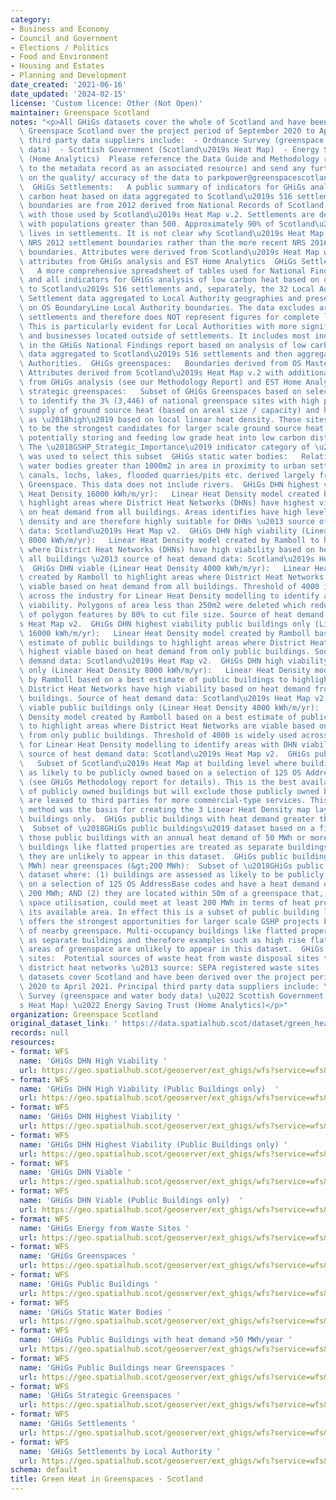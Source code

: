 ```yaml
---
category:
- Business and Economy
- Council and Government
- Elections / Politics
- Food and Environment
- Housing and Estates
- Planning and Development
date_created: '2021-06-16'
date_updated: '2024-02-15'
license: 'Custom licence: Other (Not Open)'
maintainer: Greenspace Scotland
notes: "<p>All GHiGs datasets cover the whole of Scotland and have been derived by\
  \ Greenspace Scotland over the project period of September 2020 to April 2021. Principal\
  \ third party data suppliers include:  - Ordnance Survey (greenspace and water body\
  \ data)  - Scottish Government (Scotland\u2019s Heat Map)  - Energy Saving Trust\
  \ (Home Analytics)  Please reference the Data Guide and Methodology report (attached\
  \ to the metadata record as an associated resource) and send any further queries\
  \ on the quality/ accuracy of the data to parkpower@greenspacescotland.org.uk. \
  \  GHiGs Settlements:   A public summary of indicators for GHiGs analysis of low\
  \ carbon heat based on data aggregated to Scotland\u2019s 516 settlements. Settlement\
  \ boundaries are from 2012 derived from National Records of Scotland to be consistent\
  \ with those used by Scotland\u2019s Heat Map v.2. Settlements are defined as places\
  \ with populations greater than 500. Approximately 90% of Scotland\u2019s population\
  \ lives in settlements. It is not clear why Scotland\u2019s Heat Map is using the\
  \ NRS 2012 settlement boundaries rather than the more recent NRS 2016 settlement\
  \ boundaries. Attributes were derived from Scotland\u2019s Heat Map with additional\
  \ attributes from GHiGs analysis and EST Home Analytics  GHiGs Settlements by LA:\
  \   A more comprehensive spreadsheet of tables used for National Findings Report\
  \ and all indicators for GHiGs analysis of low carbon heat based on data aggregated\
  \ to Scotland\u2019s 516 settlements and, separately, the 32 Local Authorities.\
  \ Settlement data aggregated to Local Authority geographies and presented based\
  \ on OS BoundaryLine Local Authority boundaries. The data excludes areas outside\
  \ settlements and therefore does NOT represent figures for complete local authorities.\
  \ This is particularly evident for Local Authorities with more significant populations\
  \ and businesses located outside of settlements. It includes most indicators used\
  \ in the GHiGs National Findings report based on analysis of low carbon heat related\
  \ data aggregated to Scotland\u2019s 516 settlements and then aggregated to 32 Local\
  \ Authorities.  GHiGs greenspaces:   Boundaries derived from OS Mastermap Greenspace.\
  \ Attributes derived from Scotland\u2019s Heat Map v.2 with additional attributes\
  \ from GHiGs analysis (see our Methodology Report) and EST Home Analytics  GHiGs\
  \ strategic greenspaces:   Subset of GHiGs Greenspaces based on selection criteria\
  \ to identify the 3% (3,446) of national greenspace sites with high potential for\
  \ supply of ground source heat (based on areal size / capacity) and have been classified\
  \ as \u2018high\u2019 based on local linear heat density. These sites are likely\
  \ to be the strongest candidates for larger scale ground source heat solutions,\
  \ potentially storing and feeding low grade heat into low carbon district heat networks.\
  \ The \u2018GSHP_Strategic_Importance\u2019 indicator category of \u2018VERY HIGH\u2019\
  \ was used to select this subset  GHiGs static water bodies:   Relatively static\
  \ water bodies greater than 1000m2 in area in proximity to urban settlements including\
  \ canals, lochs, lakes, flooded quarries/pits etc. derived largely from OS Mastermap\
  \ Greenspace. This data does not include rivers.  GHiGs DHN highest viability (Linear\
  \ Heat Density 16000 kWh/m/yr):   Linear Heat Density model created by Ramboll to\
  \ highlight areas where District Heat Networks (DHNs) have highest viability based\
  \ on heat demand from all buildings. Areas identifies have high levels of heat demand\
  \ density and are therefore highly suitable for DHNs \u2013 source of heat demand\
  \ data: Scotland\u2019s Heat Map v2.  GHiGs DHN high viability (Linear Heat Density\
  \ 8000 kWh/m/yr):   Linear Heat Density model created by Ramboll to highlight areas\
  \ where District Heat Networks (DHNs) have high viability based on heat demand from\
  \ all buildings \u2013 source of heat demand data: Scotland\u2019s Heat Map v2.\
  \  GHiGs DHN viable (Linear Heat Density 4000 kWh/m/yr):   Linear Heat Density model\
  \ created by Ramboll to highlight areas where District Heat Networks (DHNs) are\
  \ viable based on heat demand from all buildings. Threshold of 4000 is widely used\
  \ across the industry for Linear Heat Density modelling to identify areas with DHN\
  \ viability. Polygons of area less than 250m2 were deleted which reduced the number\
  \ of polygon features by 80% to cut file size. Source of heat demand data: Scotland\u2019\
  s Heat Map v2.  GHiGs DHN highest viability public buildings only (Linear Heat Density\
  \ 16000 kWh/m/yr):   Linear Heat Density model created by Ramboll based on a best\
  \ estimate of public buildings to highlight areas where District Heat Networks have\
  \ highest viable based on heat demand from only public buildings. Source of heat\
  \ demand data: Scotland\u2019s Heat Map v2.  GHiGs DHN high viability public buildings\
  \ only (Linear Heat Density 8000 kWh/m/yr):   Linear Heat Density model created\
  \ by Ramboll based on a best estimate of public buildings to highlight areas where\
  \ District Heat Networks have high viability based on heat demand from only public\
  \ buildings. Source of heat demand data: Scotland\u2019s Heat Map v2.  GHiGs DHN\
  \ viable public buildings only (Linear Heat Density 4000 kWh/m/yr):   Linear Heat\
  \ Density model created by Ramboll based on a best estimate of public buildings\
  \ to highlight areas where District Heat Networks are viable based on heat demand\
  \ from only public buildings. Threshold of 4000 is widely used across the industry\
  \ for Linear Heat Density modelling to identify areas with DHN viability \u2013\
  \ source of heat demand data: Scotland\u2019s Heat Map v2.  GHiGs public buildings:\
  \   Subset of Scotland\u2019s Heat Map at building level where buildings are assessed\
  \ as likely to be publicly owned based on a selection of 125 OS AddressBase codes\
  \ (see GHiGs Methodology report for details). This is the best available approximation\
  \ of publicly owned buildings but will exclude those publicly owned buildings which\
  \ are leased to third parties for more commercial-type services. This same identification\
  \ method was the basis for creating the 3 Linear Heat Density map layers for public\
  \ buildings only.  GHiGs public buildings with heat demand greater than 50 MWh/year:\
  \  Subset of \u2018GHiGs public buildings\u2019 dataset based on a filter for all\
  \ those public buildings with an annual heat demand of 50 MWh or more. Multi-occupancy\
  \ buildings like flatted properties are treated as separate buildings and therefore\
  \ they are unlikely to appear in this dataset.  GHiGs public buildings (&gt;200\
  \ MWh) near greenspaces (&gt;200 MWh):  Subset of \u2018GHiGs public buildings\u2019\
  \ dataset where: (1) buildings are assessed as likely to be publicly owned based\
  \ on a selection of 125 OS AddressBase codes and have a heat demand of at least\
  \ 200 MWh; AND (2) they are located within 50m of a greenspace that, based on 20%\
  \ space utilisation, could meet at least 200 MWh in terms of heat production from\
  \ its available area. In effect this is a subset of public building locations that\
  \ offers the strongest opportunities for larger scale GSHP projects based on use\
  \ of nearby greenspace. Multi-occupancy buildings like flatted properties are treated\
  \ as separate buildings and therefore examples such as high rise flats next to larger\
  \ areas of greenspace are unlikely to appear in this dataset.  GHiGs waste disposal\
  \ sites:  Potential sources of waste heat from waste disposal sites to feed into\
  \ district heat networks \u2013 source: SEPA registered waste sites   All GHiGs\
  \ datasets cover Scotland and have been derived over the project period of September\
  \ 2020 to April 2021. Principal third party data suppliers include: \u2022 Ordnance\
  \ Survey (greenspace and water body data) \u2022 Scottish Government (Scotland\u2019\
  s Heat Map) \u2022 Energy Saving Trust (Home Analytics)</p>"
organization: Greenspace Scotland
original_dataset_link: ' https://data.spatialhub.scot/dataset/green_heat_in_greenspaces-ghigs'
records: null
resources:
- format: WFS
  name: 'GHiGs DHN High Viability '
  url: https://geo.spatialhub.scot/geoserver/ext_ghigs/wfs?service=wfs&typeName=ext_ghigs:pub_ghigs-dhn-high
- format: WFS
  name: 'GHiGs DHN High Viability (Public Buildings only)  '
  url: https://geo.spatialhub.scot/geoserver/ext_ghigs/wfs?service=wfs&typeName=ext_ghigs:pub_ghigs-dhn-high-pb
- format: WFS
  name: 'GHiGs DHN Highest Viability '
  url: https://geo.spatialhub.scot/geoserver/ext_ghigs/wfs?service=wfs&typeName=ext_ghigs:pub_ghigs-dhn-highest
- format: WFS
  name: 'GHiGs DHN Highest Viability (Public Buildings only) '
  url: https://geo.spatialhub.scot/geoserver/ext_ghigs/wfs?service=wfs&typeName=ext_ghigs:pub_ghigs-dhn-highest-pb
- format: WFS
  name: 'GHiGs DHN Viable '
  url: https://geo.spatialhub.scot/geoserver/ext_ghigs/wfs?service=wfs&typeName=ext_ghigs:pub_ghigs-dhn-viable
- format: WFS
  name: 'GHiGs DHN Viable (Public Buildings only)  '
  url: https://geo.spatialhub.scot/geoserver/ext_ghigs/wfs?service=wfs&typeName=ext_ghigs:pub_ghigs-dhn-viable-pb
- format: WFS
  name: 'GHiGs Energy from Waste Sites '
  url: https://geo.spatialhub.scot/geoserver/ext_ghigs/wfs?service=wfs&typeName=ext_ghigs:pub_ghigs-efw
- format: WFS
  name: 'GHiGs Greenspaces '
  url: https://geo.spatialhub.scot/geoserver/ext_ghigs/wfs?service=wfs&typeName=ext_ghigs:pub_ghigs-green
- format: WFS
  name: 'GHiGs Public Buildings '
  url: https://geo.spatialhub.scot/geoserver/ext_ghigs/wfs?service=wfs&typeName=ext_ghigs:pub_ghigs-pb
- format: WFS
  name: 'GHiGs Static Water Bodies '
  url: https://geo.spatialhub.scot/geoserver/ext_ghigs/wfs?service=wfs&typeName=ext_ghigs:pub_ghigs-swb
- format: WFS
  name: 'GHiGs Public Buildings with heat demand >50 MWh/year '
  url: https://geo.spatialhub.scot/geoserver/ext_ghigs/wfs?service=wfs&typeName=ext_ghigs:pub_ghigs-pb-gt50000
- format: WFS
  name: 'GHiGs Public Buildings near Greenspaces '
  url: https://geo.spatialhub.scot/geoserver/ext_ghigs/wfs?service=wfs&typeName=ext_ghigs:pub_ghigs-pb-nr-gs
- format: WFS
  name: 'GHiGs Strategic Greenspaces '
  url: https://geo.spatialhub.scot/geoserver/ext_ghigs/wfs?service=wfs&typeName=ext_ghigs:pub_ghigs-s-green
- format: WFS
  name: 'GHiGs Settlements '
  url: https://geo.spatialhub.scot/geoserver/ext_ghigs/wfs?service=wfs&typeName=ext_ghigs:pub_ghigs-stlmnt
- format: WFS
  name: 'GHiGs Settlements by Local Authority '
  url: https://geo.spatialhub.scot/geoserver/ext_ghigs/wfs?service=wfs&typeName=ext_ghigs:pub_ghigs-stlmnt-la
schema: default
title: Green Heat in Greenspaces - Scotland
---
```

